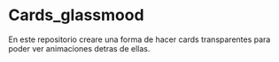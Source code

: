 # Cards_glassmood
En este repositorio creare una forma de hacer cards transparentes para poder ver animaciones detras de ellas.

